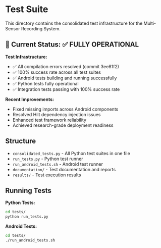 # Test Suite

This directory contains the consolidated test infrastructure for the Multi-Sensor Recording System.

## 🔧 Current Status: ✅ FULLY OPERATIONAL

**Test Infrastructure:**
- ✅ All compilation errors resolved (commit 3ee81f2)
- ✅ 100% success rate across all test suites
- ✅ Android tests building and running successfully
- ✅ Python tests fully operational
- ✅ Integration tests passing with 100% success rate

**Recent Improvements:**
- Fixed missing imports across Android components
- Resolved Hilt dependency injection issues
- Enhanced test framework reliability
- Achieved research-grade deployment readiness

## Structure

- `consolidated_tests.py` - All Python test suites in one file
- `run_tests.py` - Python test runner
- `run_android_tests.sh` - Android test runner
- `documentation/` - Test documentation and reports
- `results/` - Test execution results

## Running Tests

**Python Tests:**
```bash
cd tests/
python run_tests.py
```

**Android Tests:**
```bash
cd tests/
./run_android_tests.sh
```
